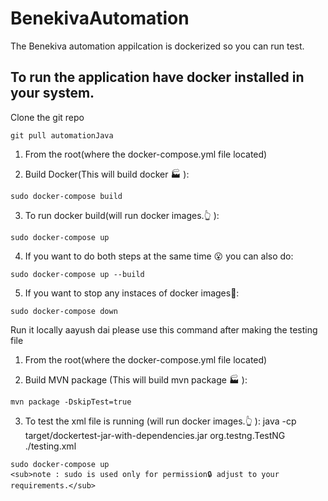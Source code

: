 # BenekivaAutomation

The Benekiva automation appilcation is dockerized so you can run test.

## To run the application have docker installed in your system.

Clone the git repo 
```
git pull automationJava
```

1. From the root(where the docker-compose.yml file located)

2. Build Docker(This will build docker 🏭 ):
```
sudo docker-compose build 
```
3. To run docker build(will run docker images.👆 ):
```
sudo docker-compose up 
```
4. If you want to do both steps at the same time 😮 you can also do: 
```
sudo docker-compose up --build
```
5. If you want to stop any instaces of docker images🛑:
```
sudo docker-compose down
```

Run it locally aayush dai please use this command after making the testing file 

1. From the root(where the docker-compose.yml file located)

2. Build MVN package (This will build mvn package 🏭 ):
```
mvn package -DskipTest=true
```
3. To test the xml file is running (will run docker images.👆 ):
java -cp target/dockertest-jar-with-dependencies.jar org.testng.TestNG ./testing.xml 
```
sudo docker-compose up 
<sub>note : sudo is used only for permission🔒 adjust to your requirements.</sub>
